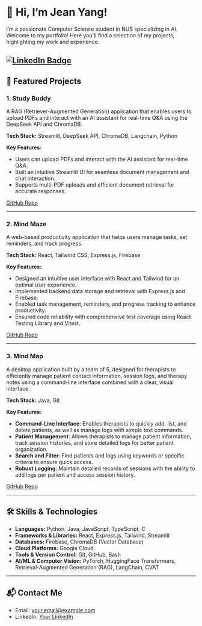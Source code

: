 # 👋 Hi, I’m Jean Yang!
I’m a passionate Computer Science student in NUS specializing in AI. Welcome to my portfolio! Here you'll find a selection of my projects, highlighting my work and experience.

[![LinkedIn Badge](https://img.shields.io/badge/LinkedIn-tanjeanyang-blue)](https://www.linkedin.com/in/tanjeanyang)  
---

## 🚀 Featured Projects

### 1. **Study Buddy**
A RAG (Retriever-Augmented Generation) application that enables users to upload PDFs and interact with an AI assistant for real-time Q&A using the DeepSeek API and ChromaDB.

**Tech Stack:** Streamlit, DeepSeek API, ChromaDB, Langchain, Python

**Key Features:**
- Users can upload PDFs and interact with the AI assistant for real-time Q&A.
- Built an intuitive Streamlit UI for seamless document management and chat interaction.
- Supports multi-PDF uploads and efficient document retrieval for accurate responses.

 [GitHub Repo](https://github.com/jeanyang04/StudyBuddy)

---

### 2. **Mind Maze**
A web-based productivity application that helps users manage tasks, set reminders, and track progress.

**Tech Stack:** React, Tailwind CSS, Express.js, Firebase

**Key Features:**
- Designed an intuitive user interface with React and Tailwind for an optimal user experience.
- Implemented backend data storage and retrieval with Express.js and Firebase.
- Enabled task management, reminders, and progress tracking to enhance productivity.
- Ensured code reliability with comprehensive test coverage using React Testing Library and Vitest.

[GitHub Repo](https://github.com/jeanyang04/MindMaze-Orbital-24)

---

### 3. **Mind Map**
A desktop application built by a team of 5, designed for therapists to efficiently manage patient contact information, session logs, and therapy notes using a command-line interface combined with a clear, visual interface.

**Tech Stack:** Java, Git

**Key Features:**
- **Command-Line Interface**: Enables therapists to quickly add, list, and delete patients, as well as manage logs with simple text commands.
- **Patient Management**: Allows therapists to manage patient information, track session histories, and store detailed logs for better patient organization.
- **Search and Filter**: Find patients and logs using keywords or specific criteria to ensure quick access.
- **Robust Logging**: Maintain detailed records of sessions with the ability to add logs per patient and access session history.

[GitHub Repo](https://github.com/jeanyang04/MindMap)

---

## 🛠 Skills & Technologies

- **Languages:** Python, Java, JavaScript, TypeScript, C
- **Frameworks & Libraries:** React, Express.js, Tailwind, Streamlit
- **Databases:** Firebase, ChromaDB (Vector Database)
- **Cloud Platforms:** Google Cloud
- **Tools & Version Control:** Git, GitHub, Bash
- **AI/ML & Computer Vision:** PyTorch, HuggingFace Transformers, Retrieval-Augmented Generation (RAG), LangChain, CVAT

---

## 📬 Contact Me

- Email: [your.email@example.com](mailto:jeanyang.chen@gmail.com)
- LinkedIn: [Your LinkedIn](https://www.linkedin.com/in/tanjeanyang)

<!--
**jeanyang04/jeanyang04** is a ✨ _special_ ✨ repository because its `README.md` (this file) appears on your GitHub profile.

Here are some ideas to get you started:

- 🔭 I’m currently working on ...
- 🌱 I’m currently learning ...
- 👯 I’m looking to collaborate on ...
- 🤔 I’m looking for help with ...
- 💬 Ask me about ...
- 📫 How to reach me: ...
- 😄 Pronouns: ...
- ⚡ Fun fact: ...
-->
